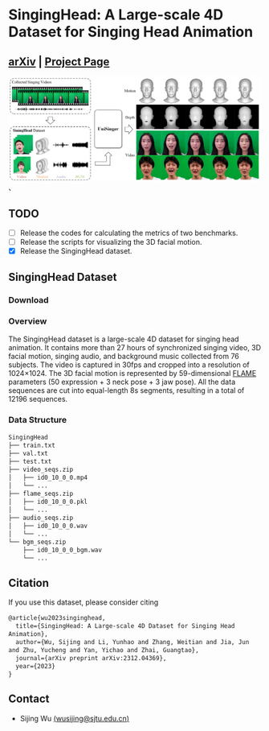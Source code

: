 # SingingHead: A Large-scale 4D Dataset for Singing Head Animation
## [arXiv](https://arxiv.org/pdf/2312.04369.pdf) | [Project Page](https://wsj-sjtu.github.io/SingingHead/)

<img src="assets/teaser.png" /> 、

## TODO
- [ ] Release the codes for calculating the metrics of two benchmarks.
- [ ] Release the scripts for visualizing the 3D facial motion.
- [x] Release the SingingHead dataset.

## SingingHead Dataset
### Download

### Overview
The SingingHead dataset is a large-scale 4D dataset for singing head animation. It contains more than 27 hours of synchronized singing video, 3D facial motion, singing
audio, and background music collected from 76 subjects. 
The video is captured in 30fps and cropped into a resolution of 1024×1024.
The 3D facial motion is represented by 59-dimensional [FLAME](https://flame.is.tue.mpg.de/) parameters (50 expression + 3 neck pose + 3 jaw pose).
All the data sequences are cut into equal-length 8s segments, resulting in a total of 12196 sequences.

### Data Structure
```
SingingHead
├── train.txt
├── val.txt
├── test.txt
├── video_seqs.zip
│   ├── id0_10_0_0.mp4
│   └── ...
├── flame_seqs.zip
│   ├── id0_10_0_0.pkl
│   └── ...
├── audio_seqs.zip
│   ├── id0_10_0_0.wav
│   └── ...
└── bgm_seqs.zip
    ├── id0_10_0_0_bgm.wav
    └── ...
```

## Citation
If you use this dataset, please consider citing
```
@article{wu2023singinghead,
  title={SingingHead: A Large-scale 4D Dataset for Singing Head Animation},
  author={Wu, Sijing and Li, Yunhao and Zhang, Weitian and Jia, Jun and Zhu, Yucheng and Yan, Yichao and Zhai, Guangtao},
  journal={arXiv preprint arXiv:2312.04369},
  year={2023}
}
```

## Contact
- Sijing Wu [(wusijing@sjtu.edu.cn)](wusijing@sjtu.edu.cn)

